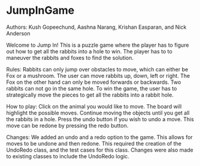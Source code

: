 # JumpInGame

Authors: Kush Gopeechund, Aashna Narang, Krishan Easparan, and Nick Anderson

Welcome to Jump In! This is a puzzle game where the player
has to figure out how to get all the rabbits into a hole to win. The player 
has to to maneuver the rabbits and foxes to find the solution.


Rules: 
Rabbits can only jump over obstacles to move, which can either be Fox or a mushroom.
The user can move rabbits up, down, left or right. The Fox on the other hand
can only be moved forwards or backwards. Two rabbits can not go in the same hole.
To win the game, the user has to strategically move the pieces to get all the rabbits
into a rabbit hole.


How to play:
Click on the animal you would like to move. The board will highlight the possible moves.
Continue moving the objects until you get all the rabbits in a hole. Press the undo button
if you wish to undo a move. This move can be redone by pressing the redo button.


Changes:
We added an undo and a redo option to the game. This allows for moves to be undone and then redone.
This required the creation of the UndoRedo class, and the test cases for this class. Changes were
also made to existing classes to include the UndoRedo logic.
